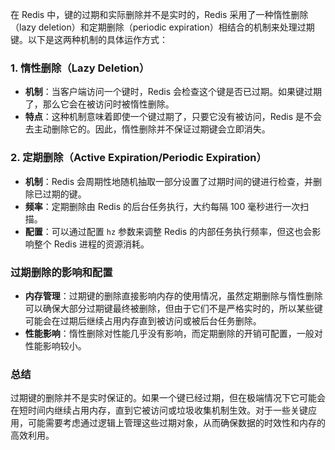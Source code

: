 在 Redis 中，键的过期和实际删除并不是实时的，Redis 采用了一种惰性删除（lazy deletion）和定期删除（periodic expiration）相结合的机制来处理过期键。以下是这两种机制的具体运作方式：

### 1. 惰性删除（Lazy Deletion）
+ **机制**：当客户端访问一个键时，Redis 会检查这个键是否已过期。如果键过期了，那么它会在被访问时被惰性删除。
+ **特点**：这种机制意味着即使一个键过期了，只要它没有被访问，Redis 是不会去主动删除它的。因此，惰性删除并不保证过期键会立即消失。

### 2. 定期删除（Active Expiration/Periodic Expiration）
+ **机制**：Redis 会周期性地随机抽取一部分设置了过期时间的键进行检查，并删除已过期的键。
+ **频率**：定期删除由 Redis 的后台任务执行，大约每隔 100 毫秒进行一次扫描。
+ **配置**：可以通过配置 `hz` 参数来调整 Redis 的内部任务执行频率，但这也会影响整个 Redis 进程的资源消耗。

### 过期删除的影响和配置
+ **内存管理**：过期键的删除直接影响内存的使用情况，虽然定期删除与惰性删除可以确保大部分过期键最终被删除，但由于它们不是严格实时的，所以某些键可能会在过期后继续占用内存直到被访问或被后台任务删除。
+ **性能影响**：惰性删除对性能几乎没有影响，而定期删除的开销可配置，一般对性能影响较小。

### 总结
过期键的删除并不是实时保证的。如果一个键已经过期，但在极端情况下它可能会在短时间内继续占用内存，直到它被访问或垃圾收集机制生效。对于一些关键应用，可能需要考虑通过逻辑上管理这些过期对象，从而确保数据的时效性和内存的高效利用。


